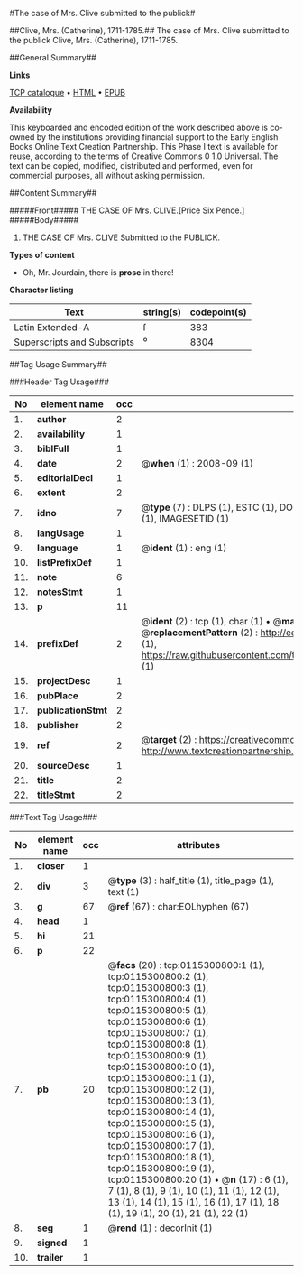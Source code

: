 #The case of Mrs. Clive submitted to the publick#

##Clive, Mrs. (Catherine), 1711-1785.##
The case of Mrs. Clive submitted to the publick
Clive, Mrs. (Catherine), 1711-1785.

##General Summary##

**Links**

[TCP catalogue](http://www.ota.ox.ac.uk/tcp/)  • 
[HTML](http://tei.it.ox.ac.uk/tcp/Texts-HTML/free/004/004844613.html)  • 
[EPUB](http://tei.it.ox.ac.uk/tcp/Texts-EPUB/free/004/004844613.epub)

**Availability**

This keyboarded and encoded edition of the
	       work described above is co-owned by the institutions
	       providing financial support to the Early English Books
	       Online Text Creation Partnership. This Phase I text is
	       available for reuse, according to the terms of Creative
	       Commons 0 1.0 Universal. The text can be copied,
	       modified, distributed and performed, even for
	       commercial purposes, all without asking permission.


##Content Summary##

#####Front#####
THE CASE OF Mrs. CLIVE.[Price Six Pence.]
#####Body#####

1. THE CASE OF Mrs. CLIVE Submitted to the PUBLICK.

**Types of content**

  * Oh, Mr. Jourdain, there is **prose** in there!

**Character listing**


|Text|string(s)|codepoint(s)|
|---|---|---|
|Latin Extended-A|ſ|383|
|Superscripts             and Subscripts|⁰|8304|

##Tag Usage Summary##

###Header Tag Usage###

|No|element name|occ|attributes|
|---|---|---|---|
|1.|__author__|2||
|2.|__availability__|1||
|3.|__biblFull__|1||
|4.|__date__|2| @__when__ (1) : 2008-09 (1)|
|5.|__editorialDecl__|1||
|6.|__extent__|2||
|7.|__idno__|7| @__type__ (7) : DLPS (1), ESTC (1), DOCNO (1), TCP (1), GALEDOCNO (1), CONTENTSET (1), IMAGESETID (1)|
|8.|__langUsage__|1||
|9.|__language__|1| @__ident__ (1) : eng (1)|
|10.|__listPrefixDef__|1||
|11.|__note__|6||
|12.|__notesStmt__|1||
|13.|__p__|11||
|14.|__prefixDef__|2| @__ident__ (2) : tcp (1), char (1)  •  @__matchPattern__ (2) : ([0-9\-]+):([0-9IVX]+) (1), (.+) (1)  •  @__replacementPattern__ (2) : http://eebo.chadwyck.com/downloadtiff?vid=$1&page=$2 (1), https://raw.githubusercontent.com/textcreationpartnership/Texts/master/tcpchars.xml#$1 (1)|
|15.|__projectDesc__|1||
|16.|__pubPlace__|2||
|17.|__publicationStmt__|2||
|18.|__publisher__|2||
|19.|__ref__|2| @__target__ (2) : https://creativecommons.org/publicdomain/zero/1.0/ (1), http://www.textcreationpartnership.org/docs/. (1)|
|20.|__sourceDesc__|1||
|21.|__title__|2||
|22.|__titleStmt__|2||


###Text Tag Usage###

|No|element name|occ|attributes|
|---|---|---|---|
|1.|__closer__|1||
|2.|__div__|3| @__type__ (3) : half_title (1), title_page (1), text (1)|
|3.|__g__|67| @__ref__ (67) : char:EOLhyphen (67)|
|4.|__head__|1||
|5.|__hi__|21||
|6.|__p__|22||
|7.|__pb__|20| @__facs__ (20) : tcp:0115300800:1 (1), tcp:0115300800:2 (1), tcp:0115300800:3 (1), tcp:0115300800:4 (1), tcp:0115300800:5 (1), tcp:0115300800:6 (1), tcp:0115300800:7 (1), tcp:0115300800:8 (1), tcp:0115300800:9 (1), tcp:0115300800:10 (1), tcp:0115300800:11 (1), tcp:0115300800:12 (1), tcp:0115300800:13 (1), tcp:0115300800:14 (1), tcp:0115300800:15 (1), tcp:0115300800:16 (1), tcp:0115300800:17 (1), tcp:0115300800:18 (1), tcp:0115300800:19 (1), tcp:0115300800:20 (1)  •  @__n__ (17) : 6 (1), 7 (1), 8 (1), 9 (1), 10 (1), 11 (1), 12 (1), 13 (1), 14 (1), 15 (1), 16 (1), 17 (1), 18 (1), 19 (1), 20 (1), 21 (1), 22 (1)|
|8.|__seg__|1| @__rend__ (1) : decorInit (1)|
|9.|__signed__|1||
|10.|__trailer__|1||

